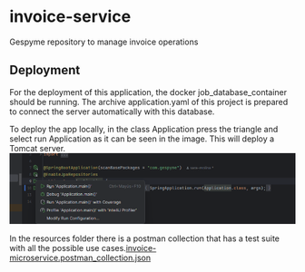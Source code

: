 # invoice-service

Gespyme repository to manage invoice operations



## Deployment
For the deployment of this application, the docker job_database_container should be running. The archive application.yaml of this project is prepared to connect the server automatically with this database.

To deploy the app locally, in the class Application press the triangle and select run Application as it can be seen in the image. This will deploy a Tomcat server.
![img.png](img.png)

In the resources folder there is a postman collection that has a test suite with all the possible use cases.[invoice-microservice.postman_collection.json](src%2Fmain%2Fresources%2Finvoice-microservice.postman_collection.json)